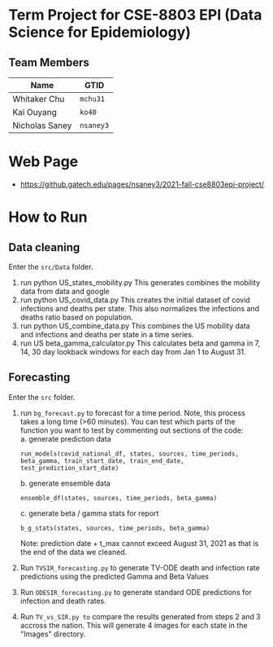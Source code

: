 # Term Project for CSE-8803 EPI (Data Science for Epidemiology) #
## Team Members ##
| Name           | GTID      |
|----------------|-----------|
| Whitaker Chu   | `mchu31`  |
| Kai Ouyang     | `ko40`    |
| Nicholas Saney | `nsaney3` |

# Web Page #
- https://github.gatech.edu/pages/nsaney3/2021-fall-cse8803epi-project/

# How to Run #
## Data cleaning ##
Enter the `src/Data` folder.

1) run python US_states_mobility.py This generates combines the mobility data from data and google
2) run python US_covid_data.py This creates the initial dataset of covid infections and deaths per state. This also normalizes the infections and deaths ratio based on population.
3) run python US_combine_data.py This combines the US mobility data and infections and deaths per state in a time series.
4) run US beta_gamma_calculator.py This calculates beta and gamma in 7, 14, 30 day lookback windows for each day from Jan 1 to August 31.

## Forecasting ##
Enter the `src` folder.

1) run `bg_forecast.py` to forecast for a time period. Note, this process takes a long time (>60 minutes). You can test which parts of the function you want to test by commenting out sections of the code:     
    a. generate prediction data
    ```
    run_models(covid_national_df, states, sources, time_periods, beta_gamma, train_start_date, train_end_date,
    test_prediction_start_date)
    ```

    b. generate ensemble data
    ```
    ensemble_df(states, sources, time_periods, beta_gamma)
    ```

    c. generate beta / gamma stats for report
    ```
    b_g_stats(states, sources, time_periods, beta_gamma)
    ```

    Note: prediction date + t_max cannot exceed August 31, 2021 as that is the end of the data we cleaned.

2) Run `TVSIR_forecasting.py` to generate TV-ODE death and infection rate predictions using the predicted Gamma and Beta Values
3) Run `ODESIR_forecasting.py` to generate standard ODE predictions for infection and death rates.
4) Run `TV_vs_SIR.py to` compare the results generated from steps 2 and 3 accross the nation. This will generate 4 images for each state in the "Images" directory.

